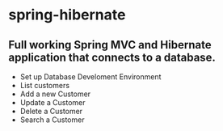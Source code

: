 # spring-hibernate
## Full working Spring MVC and Hibernate application that connects to a database.
- Set up Database Develoment Environment
- List customers
- Add a new Customer
- Update a Customer
- Delete a Customer
- Search a Customer



